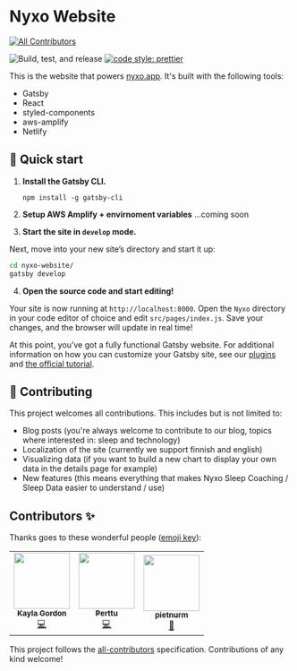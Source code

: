 # Nyxo Website

<!-- ALL-CONTRIBUTORS-BADGE:START - Do not remove or modify this section -->

[![All Contributors](https://img.shields.io/badge/all_contributors-3-orange.svg?style=flat-square)](#contributors-)

<!-- ALL-CONTRIBUTORS-BADGE:END -->

![Build, test, and release](https://github.com/hello-nyxo/nyxo-website/workflows/Build,%20test,%20and%20release/badge.svg)
[![code style: prettier](https://img.shields.io/badge/code_style-prettier-ff69b4.svg?style=flat-square)](https://github.com/prettier/prettier)

This is the website that powers [nyxo.app](https://nyxo.app). It's built with the following tools:

- Gatsby
- React
- styled-components
- aws-amplify
- Netlify

## 🚀 Quick start

1. **Install the Gatsby CLI.**

   ```shell
   npm install -g gatsby-cli
   ```

2. **Setup AWS Amplify + envirnoment variables**
   ...coming soon

3) **Start the site in `develop` mode.**

Next, move into your new site’s directory and start it up:

```sh
cd nyxo-website/
gatsby develop
```

4. **Open the source code and start editing!**

Your site is now running at `http://localhost:8000`. Open the `Nyxo` directory in your code editor of choice and edit `src/pages/index.js`. Save your changes, and the browser will update in real time!

At this point, you’ve got a fully functional Gatsby website. For additional information on how you can customize your Gatsby site, see our [plugins](https://gatsbyjs.org/plugins/) and [the official tutorial](https://gatsbyjs.org/tutorial/).

## 🤝 Contributing

This project welcomes all contributions. This includes but is not limited to:

- Blog posts (you're always welcome to contribute to our blog, topics where interested in: sleep and technology)
- Localization of the site (currently we support finnish and english)
- Visualizing data (if you want to build a new chart to display your own data in the details page for example)
- New features (this means everything that makes Nyxo Sleep Coaching / Sleep Data easier to understand / use)

## Contributors ✨

Thanks goes to these wonderful people ([emoji key](https://allcontributors.org/docs/en/emoji-key)):

<!-- ALL-CONTRIBUTORS-LIST:START - Do not remove or modify this section -->
<!-- prettier-ignore-start -->
<!-- markdownlint-disable -->
<table>
  <tr>
    <td align="center"><a href="https://www.kayla-gordon.com/"><img src="https://avatars3.githubusercontent.com/u/13418428?v=4" width="100px;" alt=""/><br /><sub><b>Kayla Gordon</b></sub></a><br /><a href="https://github.com/hello-nyxo/nyxo-website/commits?author=turq84" title="Code">💻</a></td>
    <td align="center"><a href="https://github.com/plahteenlahti"><img src="https://avatars0.githubusercontent.com/u/7436554?v=4" width="100px;" alt=""/><br /><sub><b>Perttu</b></sub></a><br /><a href="https://github.com/hello-nyxo/nyxo-website/commits?author=plahteenlahti" title="Code">💻</a></td>
    <td align="center"><a href="https://github.com/pietnurm"><img src="https://avatars0.githubusercontent.com/u/24267472?v=4" width="100px;" alt=""/><br /><sub><b>pietnurm</b></sub></a><br /><a href="#blog-pietnurm" title="Blogposts">📝</a></td>
  </tr>
</table>

<!-- markdownlint-enable -->
<!-- prettier-ignore-end -->

<!-- ALL-CONTRIBUTORS-LIST:END -->

This project follows the [all-contributors](https://github.com/all-contributors/all-contributors) specification. Contributions of any kind welcome!

